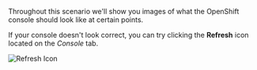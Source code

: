 Throughout this scenario we'll show you images of what
the OpenShift console should look like at certain points.

If your console doesn't look correct, you can try clicking
the **Refresh** icon located on the _Console_ tab.

![Refresh Icon](./certifai-notebook/assets/00-refresh.png)
